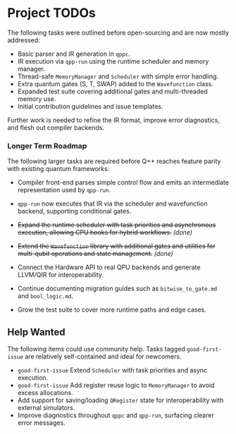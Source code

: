 # Project TODOs

The following tasks were outlined before open-sourcing and are now mostly addressed:

- Basic parser and IR generation in `qppc`.
- IR execution via `qpp-run` using the runtime scheduler and memory manager.
- Thread-safe `MemoryManager` and `Scheduler` with simple error handling.
- Extra quantum gates (S, T, SWAP) added to the `Wavefunction` class.
- Expanded test suite covering additional gates and multi-threaded memory use.
- Initial contribution guidelines and issue templates.

Further work is needed to refine the IR format, improve error diagnostics, and flesh out compiler backends.

### Longer Term Roadmap

The following larger tasks are required before Q++ reaches feature parity with existing quantum frameworks:

- Compiler front-end parses simple control flow and emits an intermediate representation used by `qpp-run`.
- `qpp-run` now executes that IR via the scheduler and wavefunction backend, supporting conditional gates.

- ~~Expand the runtime scheduler with task priorities and asynchronous execution, allowing CPU hooks for hybrid workflows.~~ *(done)*
- ~~Extend the `Wavefunction` library with additional gates and utilities for multi-qubit operations and state management.~~ *(done)*

- Connect the Hardware API to real QPU backends and generate LLVM/QIR for interoperability.
- Continue documenting migration guides such as `bitwise_to_gate.md` and `bool_logic.md`.
- Grow the test suite to cover more runtime paths and edge cases.

## Help Wanted

The following items could use community help. Tasks tagged `good-first-issue`
are relatively self-contained and ideal for newcomers.

- `good-first-issue` Extend `Scheduler` with task priorities and async execution.
- `good-first-issue` Add register reuse logic to `MemoryManager` to avoid excess
  allocations.
- Add support for saving/loading `QRegister` state for interoperability with
  external simulators.
- Improve diagnostics throughout `qppc` and `qpp-run`, surfacing clearer error
  messages.

